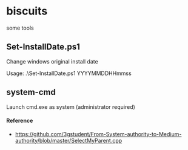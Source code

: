 # biscuits
some tools

## Set-InstallDate.ps1
Change windows original install date

Usage:
.\Set-InstallDate.ps1 YYYYMMDDHHmmss

## system-cmd
Launch cmd.exe as system (administrator required)
#### Reference
* <https://github.com/3gstudent/From-System-authority-to-Medium-authority/blob/master/SelectMyParent.cpp>